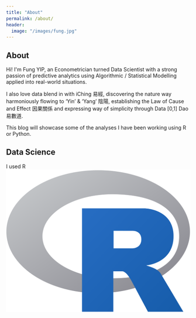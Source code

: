 ```yaml
---
title: "About"
permalink: /about/
header:
  image: "/images/fung.jpg"
---
```


## About
Hi! I'm Fung YIP, an Econometrician turned Data Scientist with a strong passion of predictive analytics using Algorithmic / Statistical Modelling applied into real-world situations.

I also love data blend in with iChing 易經, discovering the nature way harmoniously flowing to ‘Yin’ & ‘Yang’ 陰陽, establishing the Law of Cause and Effect 因果關係 and
expressing way of simplicity through Data [0,1] Dao 易數道.

This blog will showcase some of the analyses I have been working using R or Python.


## Data Science
I used R![R](/images/logo/R.png)
